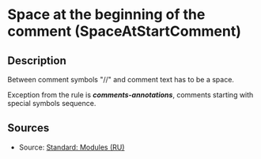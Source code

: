# Space at the beginning of the comment (SpaceAtStartComment)

<!-- Блоки выше заполняются автоматически, не трогать -->
## Description

Between comment symbols "//" and comment text has to be a space.

Exception from the rule is _**comments-annotations**_, comments starting with special symbols sequence.

## Sources

* Source: [Standard: Modules (RU)](https://its.1c.ru/db/v8std#content:456:hdoc)
